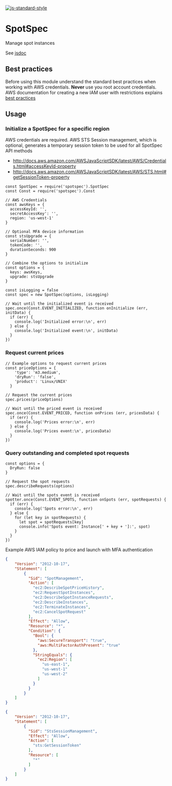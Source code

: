 [![js-standard-style](https://img.shields.io/badge/code%20style-standard-brightgreen.svg?style=flat)](https://github.com/feross/standard)

# SpotSpec
Manage spot instances

See [jsdoc](./doc/index.md)

## Best practices
Before using this module understand the standard best practices when working with AWS credentials. __Never__ use you root account credentials. AWS documentation for creating a new IAM user with restrictions explains [best practices](http://docs.aws.amazon.com/IAM/latest/UserGuide/best-practices.html)
## Usage

### Initialize a SpotSpec for a specific region
AWS credentials are required. AWS STS Session management, which is optional, generates a temporary session token to be used for all SpotSpec API methods
* http://docs.aws.amazon.com/AWSJavaScriptSDK/latest/AWS/Credentials.html#accessKeyId-property
* http://docs.aws.amazon.com/AWSJavaScriptSDK/latest/AWS/STS.html#getSessionToken-property

```
const SpotSpec = require('spotspec').SpotSpec
const Const = require('spotspec').Const

// AWS Credentials
const awsKeys = {
  accessKeyId: '',
  secretAccessKey': '',
  region: 'us-west-1'
}

// Optional MFA device information
const stsUpgrade = {
  serialNumber: '',
  tokenCode: '',
  durationSeconds: 900
}

// Combine the options to initialize
const options = {
  keys: awsKeys,
  upgrade: stsUpgrade
}

const isLogging = false
const spec = new SpotSpec(options, isLogging)

// Wait until the initialized event is received
spec.once(Const.EVENT_INITIALIZED, function onInitialize (err, initData) {
  if (err) {
    console.log('Initialized error:\n', err)
  } else {
    console.log('Initialized event:\n', initData)
  }
})
```

### Request current prices
```
// Example options to request current prices
const priceOptions = {
    'type': 'm3.medium',
    'dryRun': 'false',
    'product': 'Linux/UNIX'
  }

// Request the current prices
spec.prices(priceOptions)

// Wait until the priced event is received
spec.once(Const.EVENT_PRICED, function onPrices (err, pricesData) {
  if (err) {
    console.log('Prices error:\n', err)
  } else {
    console.log('Prices event:\n', pricesData)
  }
})
```

### Query outstanding and completed spot requests
```
const options = {
  DryRun: false
}

// Request the spot requests
spec.describeRequests(options)

// Wait until the spots event is received
spotter.once(Const.EVENT_SPOTS, function onSpots (err, spotRequests) {
  if (err) {
    console.log('Spots error:\n', err)
  } else {
    for (let key in spotRequests) {
      let spot = spotRequests[key]
      console.info('Spots event: Instance[' + key + ']:', spot)
    }
  }
})
```


Example AWS IAM policy to price and launch with MFA authentication
```json
{
    "Version": "2012-10-17",
    "Statement": [
        {
          "Sid": "SpotManagement",
          "Action": [
            "ec2:DescribeSpotPriceHistory",
            "ec2:RequestSpotInstances",
            "ec2:DescribeSpotInstanceRequests",
            "ec2:DescribeInstances",
            "ec2:TerminateInstances",
            "ec2:CancelSpotRequest"
          ],
          "Effect": "Allow",
          "Resource": "*",
          "Condition": {
            "Bool": {
              "aws:SecureTransport": "true",
              "aws:MultiFactorAuthPresent": "true"
            },
            "StringEquals": {
              "ec2:Region": [
                "us-east-1",
                "us-west-1"
                "us-west-2"
              ]
            }
          }
        }
    ]
}
```

```json
{
    "Version": "2012-10-17",
    "Statement": [
        {
          "Sid": "StsSessionManagement",
          "Effect": "Allow",
          "Action": [
            "sts:GetSessionToken"
          ],
          "Resource": [
            "*"
          ]
        }
    ]
}
```
